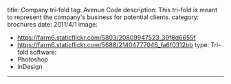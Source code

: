 title: Company tri-fold
tag: Avenue Code
description: This tri-fold is meant to represent the company's business for potential clients.
category: brochures
date: 2011/4/1
image: 
- https://farm6.staticflickr.com/5803/20809947523_39f8d6655f
- https://farm6.staticflickr.com/5688/21404777046_fa6f0312bb
type: Tri-fold
software:
- Photoshop
- InDesign
---
